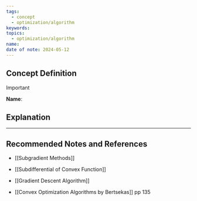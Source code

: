 ```yaml
---
tags:
  - concept
  - optimization/algorithm
keywords: 
topics:
  - optimization/algorithm
name: 
date of note: 2024-05-12
---
```


## Concept Definition

>[!important]
>**Name**: 



## Explanation





-----------
##  Recommended Notes and References

- [[Subgradient Methods]]
- [[Subdifferential of Convex Function]]
- [[Gradient Descent Algorithm]]

- [[Convex Optimization Algorithms by Bertsekas]] pp 135